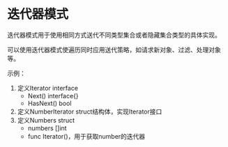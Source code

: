 # 迭代器模式 
迭代器模式用于使用相同方式送代不同类型集合或者隐藏集合类型的具体实现。

可以使用迭代器模式使遍历同时应用送代策略，如请求新对象、过滤、处理对象等。

示例：
1. 定义Iterator interface
   - Next() interface{}
   - HasNext() bool
2. 定义NumberIterator struct结构体，实现Iterator接口
3. 定义Numbers struct
   - numbers []int
   - func Iterator()，用于获取number的迭代器
    